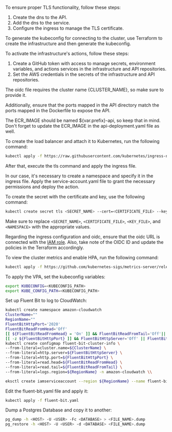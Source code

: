 To ensure proper TLS functionality, follow these steps:

1. Create the dns to the API.
2. Add the dns to the service.
3. Configure the ingress to manage the TLS certificate.

To generate the kubeconfig for connecting to the cluster, use Terraform to create the infrastructure and then generate the kubeconfig.

To activate the infrastructure's actions, follow these steps:

1. Create a GitHub token with access to manage secrets, environment variables, and actions services in the infrastructure and API repositories.
2. Set the AWS credentials in the secrets of the infrastructure and API repositories.

The oidc file requires the cluster name {CLUSTER_NAME}, so make sure to provide it.

Additionally, ensure that the ports mapped in the API directory match the ports mapped in the Dockerfile to expose the API.

The ECR_IMAGE should be named ${var.prefix}-api, so keep that in mind. Don't forget to update the ECR_IMAGE in the api-deployment.yaml file as well.

To create the load balancer and attach it to Kubernetes, run the following command:

```bash
kubectl apply -f https://raw.githubusercontent.com/kubernetes/ingress-nginx/controller-v1.10.0/deploy/static/provider/aws/deploy.yaml
```

After that, execute the tls command and apply the ingress file.

In our case, it's necessary to create a namespace and specify it in the ingress file. Apply the service-account.yaml file to grant the necessary permissions and deploy the action.

To create the secret with the certificate and key, use the following command:

```bash
kubectl create secret tls <SECRET_NAME> --cert=<CERTIFICATE_FILE> --key=<KEY_FILE> -n <NAMESPACE>
```

Make sure to replace `<SECRET_NAME>`, `<CERTIFICATE_FILE>`, `<KEY_FILE>`, and `<NAMESPACE>` with the appropriate values.

Regarding the ingress configuration and oidc, ensure that the oidc URL is connected with the [IAM role](https://docs.aws.amazon.com/eks/latest/userguide/enable-iam-roles-for-service-accounts.html). Also, take note of the OIDC ID and update the policies in the Terraform accordingly.

To view the cluster metrics and enable HPA, run the following command:

```bash
kubectl apply -f https://github.com/kubernetes-sigs/metrics-server/releases/latest/download/components.yaml
```

To apply the VPA, set the kubeconfig variables:

```bash
export KUBECONFIG=<KUBECONFIG_PATH>
export KUBE_CONFIG_PATH=<KUBECONFIG_PATH>
```

Set up Fluent Bit to log to CloudWatch:

```bash
kubectl create namespace amazon-cloudwatch
ClusterName=""
RegionName=""
FluentBitHttpPort='2020'
FluentBitReadFromHead='Off'
[[ ${FluentBitReadFromHead} = 'On' ]] && FluentBitReadFromTail='Off'|| FluentBitReadFromTail='On'
[[ -z ${FluentBitHttpPort} ]] && FluentBitHttpServer='Off' || FluentBitHttpServer='On'
kubectl create configmap fluent-bit-cluster-info \
--from-literal=cluster.name=${ClusterName} \
--from-literal=http.server=${FluentBitHttpServer} \
--from-literal=http.port=${FluentBitHttpPort} \
--from-literal=read.head=${FluentBitReadFromHead} \
--from-literal=read.tail=${FluentBitReadFromTail} \
--from-literal=logs.region=${RegionName} -n amazon-cloudwatch \\

eksctl create iamserviceaccount --region ${RegionName} --name fluent-bit --namespace amazon-cloudwatch --cluster ${ClusterName} --attach-policy-arn arn:aws:iam::aws:policy/CloudWatchAgentServerPolicy --override-existing-serviceaccounts --approve
```

Edit the fluent-bit.yaml file and apply it:

```bash
kubectl apply -f fluent-bit.yaml
```

Dump a Postgres Database and copy it to another:

```bash
pg_dump -h <HOST> -U <USER> -Fc <DATABASE> > <FILE_NAME>.dump
pg_restore -h <HOST> -U <USER> -d <DATABASE> <FILE_NAME>.dump
```
